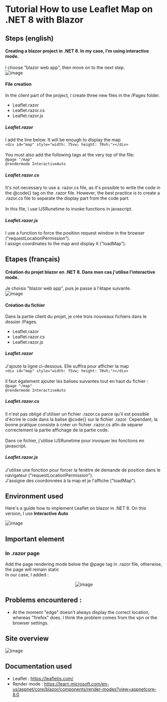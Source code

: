 # Tutorial How to use Leaflet Map on .NET 8 with Blazor

## Steps (english)
#### Creating a blazor project in .NET 8. In my case, I'm using interactive mode.
I choose "blazor web app", then move on to the next step.
<br> ![image](https://github.com/Oceanedqn/LeafletMap-.NET-8-Blazor/assets/33551018/19f2e776-634e-49bf-9d2b-ad9c1f629705)

#### File creation
In the client part of the project, I create three new files in the /Pages folder.
* Leaflet.razor
* Leaflet.razor.cs
* Leaflet.razor.js

##### Leaflet.razor
I add the line below. It will be enough to display the map
<br>`<div id="map" style="width: 75vw; height: 70vh;"></div>`
<br><br> You must also add the following tags at the very top of the file:
<br> `@page "/map"`
<br> `@rendermode InteractiveAuto`

##### Leaflet.razor.cs
It's not necessary to use a .razor.cs file, as it's possible to write the code in the @code{} tag on the .razor file. However, the best practice is to create a .razor.cs file to separate the display part from the code part.
<br><br> In this file, I use IJSRunetime to invoke functions in javascript.

##### Leaflet.razor.js
I use a function to force the position request window in the browser ("requestLocationPermission").
<br> I assign coordinates to the map and display it ("loadMap").

## Etapes (français)
#### Création du projet blazor en .NET 8. Dans mon cas j'utilise l'interactive mode.
Je choisis "blazor web app", puis je passe à l'étape suivante.
<br> ![image](https://github.com/Oceanedqn/LeafletMap-.NET-8-Blazor/assets/33551018/19f2e776-634e-49bf-9d2b-ad9c1f629705)

#### Création du fichier
Dans la partie client du projet, je crée trois nouveaux fichiers dans le dossier /Pages. 
* Leaflet.razor
* Leaflet.razor.cs
* Leaflet.razor.js

##### Leaflet.razor
J'ajoute la ligne ci-dessous. Elle suffira pour afficher la map
<br>`<div id="map" style="width: 75vw; height: 70vh;"></div>`
<br><br> Il faut également ajouter les balises suivantes tout en haut du fichier :
<br> `@page "/map"`
<br> `@rendermode InteractiveAuto`

##### Leaflet.razor.cs
Il n'est pas obligé d'utiliser un fichier .razor.cs parce qu'il est possible d'écrire le code dans la balise @code{} sur le fichier .razor. Cependant, la bonne pratique consiste à créer un fichier .razor.cs afin de séparer correctement la partie affichage de la partie code. 
<br><br> Dans ce fichier, j'utilise IJSRunetime pour invoquer les fonctions en javascript.

##### Leaflet.razor.js
J'utilise une fonction pour forcer la fenêtre de demande de position dans le navigateur ("requestLocationPermission").
<br> J'assigne des coordonnées à la map et je l'affiche ("loadMap").

## Environment used
Here's a guide how to implement Leaflet on blazor in .NET 8.
On this version, I use <b>Interactive Auto</b>

![image](https://github.com/Oceanedqn/LeafletMap-.NET-8-Blazor/assets/33551018/8322dcf0-f5f5-42f8-8181-6a55153a938f)


## Important element
### In .razor page
Add the page rendering mode below the @page tag in .razor file, otherwise, the page will remain static
</br> In our case, I added :
</br> <center> ![image](https://github.com/Oceanedqn/LeafletMap-.NET-8-Blazor/assets/33551018/36949c02-87fa-4aa0-a002-d0ac90f5dfcc) </center>

## Problems encountered :
* At the moment "edge" doesn't always display the correct location, whereas "firefox" does. I think the problem comes from the vpn or the browser settings.

## Site overview
![image](https://github.com/Oceanedqn/LeafletMap-.NET-8-Blazor/assets/33551018/4cd4f577-2598-4103-89e5-d5f3cc346a17)


## Documentation used
* Leaflet : https://leafletjs.com/
* Render mode : https://learn.microsoft.com/en-us/aspnet/core/blazor/components/render-modes?view=aspnetcore-8.0
